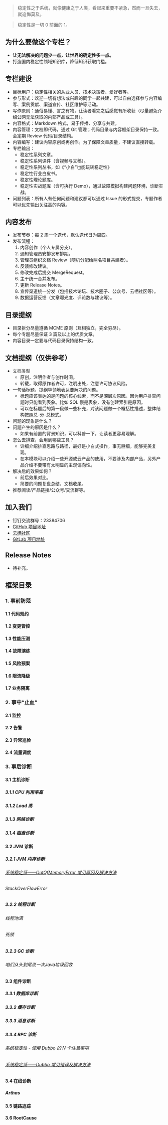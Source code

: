 
> 稳定性之于系统，就像健康之于人类，看起来重要不紧急，然而一旦失去，就追悔莫及。

> 稳定性是一切 0 前面的 1。

## 为什么要做这个专栏？
* **让无法解决的问题少一点，让世界的确定性多一点。**
* 打造国内稳定性领域知识库，降低知识获取门槛。

## 专栏建设
* 目标用户：稳定性相关的从业人员、技术决策者、爱好者等。
* 参与形式：欢迎一切有想法或兴趣的同学一起共建，可以自由选择参与内容编写、案例贡献、渠道宣传、社区维护等活动。
* 写作原则：通俗易懂、言之有物，让读者看完之后感觉有所收获（尽量避免介绍公网无法获取的内部产品或工具）。
* 内容格式：Markdown 格式，易于传播、分享与共建。
* 内容管理：文档即代码，通过 Git 管理；代码目录与内容框架目录保持一致。会定期 Review 代码/目录结构。
* 内容编写：建议内容原创或再创作。为了保障文章质量，不建议直接转载。
* 专栏输出：
	* 稳定性系列文章。
	* 稳定性系列课件（含视频与文稿）。
	* 稳定性系列丛书，如《“小白”也能玩转稳定性》
	* 稳定性行业白皮书。
	* 稳定性理论题库。
	* 稳定性实战题库（含可执行 Demo），通过故障模拟构建问题环境，诊断实战。
* 问题列表：所有人有任何问题和建议都可以通过 Issue 的形式提交，专题作者可以优先输出关注高的内容。


## 内容发布
* 发布节奏：每 2 周一个迭代，默认迭代日为周四。
* 发布流程：
	1. 内容创作（个人专属分支）。
	2. 通知管理员安排发布排期。
	3. 管理员组织文档 Review（随机分配给两名项目共建者）。
	4. 反馈修改建议。
	5. 修改完成后提交 MergeRequest。
	6. 主干统一合并发布。
	7. 更新 Release Notes。
	8. 宣传渠道统一分发（包括技术论坛、技术圈子、公众号、云栖社区等）。
	9. 数据运营反馈（文章曝光度、评论数与建议等）。


## 目录提纲
* 目录拆分尽量遵循 MCME 原则（互相独立，完全穷尽）。
* 每个专题尽量保证 3 篇及以上的优质文章。
* 内容目录一定要与代码目录保持结构一致。


## 文档提纲（仅供参考）
* 文档类型
	* 原创，注明作者与创作时间。
	* 转载，取得原作者许可，注明出处，注意许可协议风险。
* 一句话标题，提纲挈领地表达要解决的问题。
	* 标题应该表达的是问题的核心线索，而不是深层次原因。因为用户排查问题时只能看到表象。比如 SQL 慢是表象，没有创建索引是原因。
	* 可以在标题后的第一段做一些补充，对该问题做一个概括性描述，整体结构按照总-分-总模式。
* 问题的现象是什么？
* 问题产生的原因是什么？
	* 如果有前置的背景知识，可以科普一下，让读者更容易理解。
* 怎么去排查，会用到哪些工具？
	* 详细介绍排查思路与路径，最好是小白式操作，事无巨细，能够完美复现。
	* 在本模块可以介绍一些开源或云产品的使用，不要涉及内部产品，另外产品介绍不要带有太明显的主观偏向性。
* 解决后的效果如何？
	* 前后效果对比。
	* 简要的问题复盘总结，文档收尾。
* 推荐阅读/产品链接/公众号/交流群等。


## 加入我们
* 钉钉交流群号：23384706
* [GitHub 项目地址](https://github.com/StabilityMan/StabilityGuide)
* [云栖社区]()
* [GitLab 项目地址](http://gitlab.alibaba-inc.com/eagleeye/StabilityGuide/wikis/home)


## Release Notes
* 待补充。


## 框架目录
### 1. 事前防范
#### 1.1 代码规约
#### 1.2 变更管控
#### 1.3 性能压测
#### 1.4 故障演练
#### 1.5 风险预案 
#### 1.6 限流降级 
#### 1.7 业务隔离 


### 2. 事中“止血”
#### 2.1 监控
#### 2.2 告警
#### 2.3 异常巡检
#### 2.4 流量调度 


### 3. 事后诊断
#### 3.1 主机诊断
##### 3.1.1 CPU 利用率高
##### 3.1.2 Load 高
##### 3.1.3 网络诊断
##### 3.1.4 磁盘诊断


#### 3.2 JVM 诊断 
##### 3.2.1 JVM 内存诊断
###### [系统稳定系——OutOfMemoryError 常见原因及解决方法](docs/diagnosis/jvm/memory/系统稳定性——OutOfMemoryError常见原因及解决方法.md) 
###### StackOverFlowError

##### 3.2.2 线程诊断
###### 线程池满
###### 死锁

##### 3.2.3 GC 诊断
###### 咱们从头到尾说一次Java垃圾回收




#### 3.3 组件诊断
##### 3.3.1 数据库诊断 
##### 3.3.2 缓存诊断
##### 3.3.3 消息诊断
##### 3.3.4 RPC 诊断
###### 系统稳定性 - 使用 Dubbo 的 N 个注意事项
###### [系统稳定系——Dubbo 常见错误及解决方法](docs/diagnosis/plugin/rpc/系统稳定性——Dubbo常见错误及解决方法.md)

#### 3.4 在线诊断 
##### Arthas

#### 3.5 链路追踪 
#### 3.6 RootCause 
